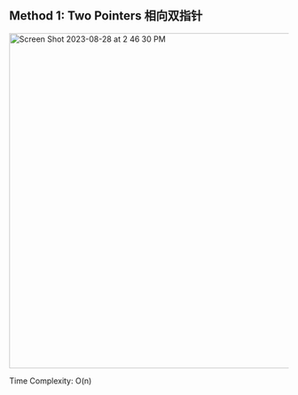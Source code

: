 ## Method 1: Two Pointers 相向双指针

<img width="604" alt="Screen Shot 2023-08-28 at 2 46 30 PM" src="https://github.com/MaiJi97/Leetcode/assets/106039830/b317ef2c-07d7-437b-952d-7d2f39a382a9.png">

Time Complexity: O(n)
